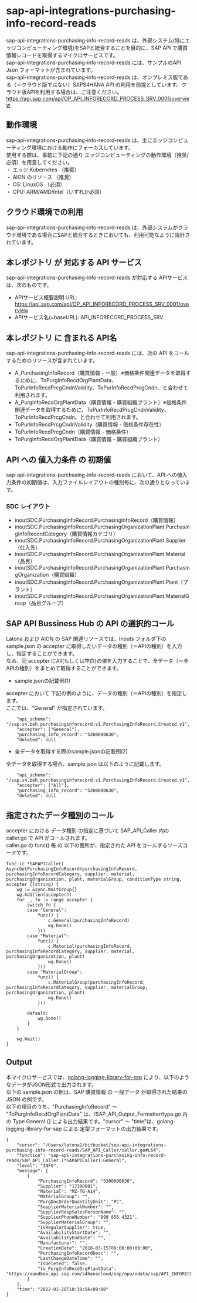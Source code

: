 # sap-api-integrations-purchasing-info-record-reads
sap-api-integrations-purchasing-info-record-reads は、外部システム(特にエッジコンピューティング環境)をSAPと統合することを目的に、SAP API で購買情報レコードを取得するマイクロサービスです。    
sap-api-integrations-purchasing-info-record-reads には、サンプルのAPI Json フォーマットが含まれています。   
sap-api-integrations-purchasing-info-record-reads は、オンプレミス版である（＝クラウド版ではない）SAPS4HANA API の利用を前提としています。クラウド版APIを利用する場合は、ご注意ください。   
https://api.sap.com/api/OP_API_INFORECORD_PROCESS_SRV_0001/overview   

## 動作環境  
sap-api-integrations-purchasing-info-record-reads は、主にエッジコンピューティング環境における動作にフォーカスしています。  
使用する際は、事前に下記の通り エッジコンピューティングの動作環境（推奨/必須）を用意してください。  
・ エッジ Kubernetes （推奨）    
・ AION のリソース （推奨)    
・ OS: LinuxOS （必須）    
・ CPU: ARM/AMD/Intel（いずれか必須）    

## クラウド環境での利用
sap-api-integrations-purchasing-info-record-reads は、外部システムがクラウド環境である場合にSAPと統合するときにおいても、利用可能なように設計されています。  

## 本レポジトリ が 対応する API サービス
sap-api-integrations-purchasing-info-record-reads が対応する APIサービス は、次のものです。

* APIサービス概要説明 URL: https://api.sap.com/api/OP_API_INFORECORD_PROCESS_SRV_0001/overview    
* APIサービス名(=baseURL): API_INFORECORD_PROCESS_SRV

## 本レポジトリ に 含まれる API名
sap-api-integrations-purchasing-info-record-reads には、次の API をコールするためのリソースが含まれています。  

* A_PurchasingInfoRecord（購買情報 - 一般）※価格条件関連データを取得するために、ToPurgInfoRecdOrgPlantData、ToPurInfoRecdPrcgCndnValidity、ToPurInfoRecdPrcgCndn、と合わせて利用されます。
* A_PurgInfoRecdOrgPlantData（購買情報 - 購買組織プラント）※価格条件関連データを取得するために、ToPurInfoRecdPrcgCndnValidity、ToPurInfoRecdPrcgCndn、と合わせて利用されます。
* ToPurInfoRecdPrcgCndnValidity（購買情報 - 価格条件存在性）
* ToPurInfoRecdPrcgCndn（購買情報 - 価格条件）
* ToPurgInfoRecdOrgPlantData（購買情報 - 購買組織プラント）

## API への 値入力条件 の 初期値
sap-api-integrations-purchasing-info-record-reads において、API への値入力条件の初期値は、入力ファイルレイアウトの種別毎に、次の通りとなっています。  

### SDC レイアウト

* inoutSDC.PurchasingInfoRecord.PurchasingInfoRecord（購買情報）
* inoutSDC.PurchasingInfoRecord.PurchasingOrganizationPlant.PurchasingInfoRecordCategory（購買情報カテゴリ）
* inoutSDC.PurchasingInfoRecord.PurchasingOrganizationPlant.Supplier（仕入先）
* inoutSDC.PurchasingInfoRecord.PurchasingOrganizationPlant.Material（品目）
* inoutSDC.PurchasingInfoRecord.PurchasingOrganizationPlant.PurchasingOrganization（購買組織）
* inoutSDC.PurchasingInfoRecord.PurchasingOrganizationPlant.Plant（プラント）
* inoutSDC.PurchasingInfoRecord.PurchasingOrganizationPlant.MaterialGroup（品目グループ）

## SAP API Bussiness Hub の API の選択的コール

Latona および AION の SAP 関連リソースでは、Inputs フォルダ下の sample.json の accepter に取得したいデータの種別（＝APIの種別）を入力し、指定することができます。  
なお、同 accepter にAll(もしくは空白)の値を入力することで、全データ（＝全APIの種別）をまとめて取得することができます。  

* sample.jsonの記載例(1)  

accepter において 下記の例のように、データの種別（＝APIの種別）を指定します。  
ここでは、"General" が指定されています。    
  
```
	"api_schema": "/sap.s4.beh.purchasinginforecord.v1.PurchasingInfoRecord.Created.v1",
	"accepter": ["General"],
	"purchasing_info_record": "5300000630",
	"deleted": null
```
  
* 全データを取得する際のsample.jsonの記載例(2)  

全データを取得する場合、sample.json は以下のように記載します。  

```
	"api_schema": "/sap.s4.beh.purchasinginforecord.v1.PurchasingInfoRecord.Created.v1",
	"accepter": ["All"],
	"purchasing_info_record": "5300000630",
	"deleted": null
```

## 指定されたデータ種別のコール

accepter における データ種別 の指定に基づいて SAP_API_Caller 内の caller.go で API がコールされます。  
caller.go の func() 毎 の 以下の箇所が、指定された API をコールするソースコードです。  

```
func (c *SAPAPICaller) AsyncGetPurchasingInfoRecord(purchasingInfoRecord, purchasingInfoRecordCategory, supplier, material, purchasingOrganization, plant, materialGroup, conditionType string, accepter []string) {
	wg := &sync.WaitGroup{}
	wg.Add(len(accepter))
	for _, fn := range accepter {
		switch fn {
		case "General":
			func() {
				c.General(purchasingInfoRecord)
				wg.Done()
			}()
		case "Material":
			func() {
				c.Material(purchasingInfoRecord, purchasingInfoRecordCategory, supplier, material, purchasingOrganization, plant)
				wg.Done()
			}()
		case "MaterialGroup":
			func() {
				c.MaterialGroup(purchasingInfoRecord, purchasingInfoRecordCategory, supplier, materialGroup, purchasingOrganization, plant)
				wg.Done()
			}()

		default:
			wg.Done()
		}
	}

	wg.Wait()
}
```

## Output  
本マイクロサービスでは、[golang-logging-library-for-sap](https://github.com/latonaio/golang-logging-library-for-sap) により、以下のようなデータがJSON形式で出力されます。  
以下の sample.json の例は、SAP 購買情報 の 一般データ が取得された結果の JSON の例です。  
以下の項目のうち、"PurchasingInfoRecord" ～ "ToPurgInfoRecdOrgPlantData" は、/SAP_API_Output_Formatter/type.go 内 の Type General {} による出力結果です。"cursor" ～ "time"は、golang-logging-library-for-sap による 定型フォーマットの出力結果です。  

```
{
	"cursor": "/Users/latona2/bitbucket/sap-api-integrations-purchasing-info-record-reads/SAP_API_Caller/caller.go#L64",
	"function": "sap-api-integrations-purchasing-info-record-reads/SAP_API_Caller.(*SAPAPICaller).General",
	"level": "INFO",
	"message": [
		{
			"PurchasingInfoRecord": "5300000630",
			"Supplier": "17300001",
			"Material": "MZ-TG-A14",
			"MaterialGroup": "",
			"PurgDocOrderQuantityUnit": "PC",
			"SupplierMaterialNumber": "",
			"SupplierRespSalesPersonName": "",
			"SupplierPhoneNumber": "999 856 4321",
			"SupplierMaterialGroup": "",
			"IsRegularSupplier": true,
			"AvailabilityStartDate": "",
			"AvailabilityEndDate": "",
			"Manufacturer": "",
			"CreationDate": "2018-03-15T09:00:00+09:00",
			"PurchasingInfoRecordDesc": "",
			"LastChangeDateTime": "",
			"IsDeleted": false,
			"to_PurgInfoRecdOrgPlantData": "https://sandbox.api.sap.com/s4hanacloud/sap/opu/odata/sap/API_INFORECORD_PROCESS_SRV/A_PurchasingInfoRecord('5300000630')/to_PurgInfoRecdOrgPlantData"
		}
	],
	"time": "2022-01-28T10:39:56+09:00"
}
```
